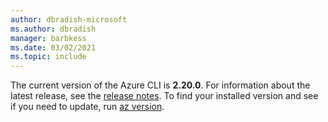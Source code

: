 ```yaml
---
author: dbradish-microsoft
ms.author: dbradish
manager: barbkess
ms.date: 03/02/2021
ms.topic: include
---
```


The current version of the Azure CLI is __2.20.0__. For information about the latest release, see the [release notes](../release-notes-azure-cli.md). To find your installed version and see if you need to update, run [az version](/cli/azure/reference-index#az_version).
